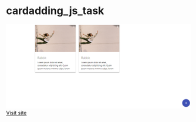 # cardadding_js_task
<a href="https://practical-pike-3a5d3d.netlify.com/"><img src="screenshot/Capture.PNG"/>Visit site</a>
